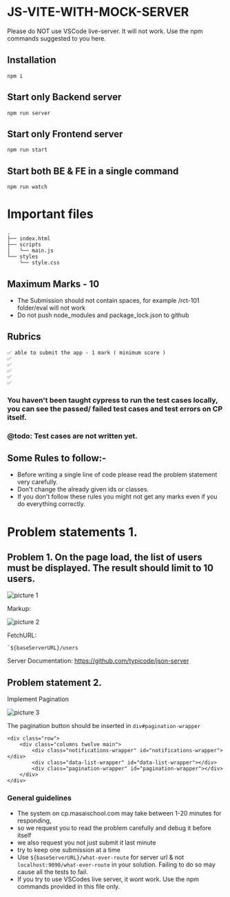 # JS-VITE-WITH-MOCK-SERVER

Please do NOT use VSCode live-server. It will not work. Use the npm commands suggested to you here.

## Installation
```
npm i
```

## Start only Backend server
```
npm run server
```

## Start only Frontend server
```
npm run start
```

## Start both BE & FE in a single command
```
npm run watch
```

# Important files
```
.
├── index.html
├── scripts
│   └── main.js
└── styles
    └── style.css
```

## Maximum Marks - 10

- The Submission should not contain spaces, for example /rct-101 folder/eval will not work
- Do not push node_modules and package_lock.json to github

## Rubrics

```
✅ able to submit the app - 1 mark ( minimum score )
✅ 
✅ 
✅ 
✅ 
✅ 
```
### You haven't been taught cypress to run the test cases locally, you can see the passed/ failed test cases and test errors on CP itself.

### @todo: Test cases are not written yet.

## Some Rules to follow:-

- Before writing a single line of code please read the problem statement very carefully.
- Don't change the already given ids or classes.
- If you don't follow these rules you might not get any marks even if you do everything correctly.

# Problem statements 1.

## Problem 1. On the page load, the list of users must be displayed. The result should limit to 10 users.

![picture 1](https://res.cloudinary.com/drxuo575c/image/upload/v1675917557/coding-problems/c4d1ea0c7aead13ecb023f8bf48a6c246d0453b394a56c88625d8bda322b8bd2.png)  

Markup: 

![picture 2](https://res.cloudinary.com/drxuo575c/image/upload/v1675917610/coding-problems/ccc68ddf79ead9b222ca0fcd77bc31ce7269b1fbb60324c929f8d74543b645e7.png)  

FetchURL:
```
`${baseServerURL}/users
```

Server Documentation: https://github.com/typicode/json-server 

## Problem statement 2.

Implement Pagination

![picture 3](https://res.cloudinary.com/drxuo575c/image/upload/v1675917807/coding-problems/47998d2066f4f045a585b16ed5f1e457513d7820c21cbe6774d6ac2b8cefbba4.png)  


The pagination button should be inserted in `div#pagination-wrapper`


```
<div class="row">
    <div class="columns twelve main">
        <div class="notifications-wrapper" id="notifications-wrapper"></div>
        <div class="data-list-wrapper" id="data-list-wrapper"></div>
        <div class="pagination-wrapper" id="pagination-wrapper"></div>
    </div>
</div>
```      





### General guidelines

- The system on cp.masaischool.com may take between 1-20 minutes for responding,
- so we request you to read the problem carefully and debug it before itself
- we also request you not just submit it last minute
- try to keep one submission at a time
- Use `${baseServerURL}/what-ever-route` for server url & not `localhost:9090/what-ever-route` in your solution. Failing to do so may cause all the tests to fail.
- If you try to use VSCodes live server, it wont work. Use the npm commands provided in this file only.
